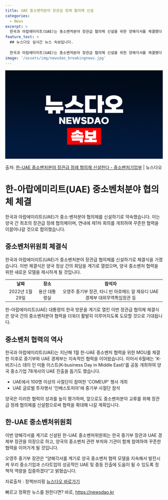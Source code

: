 ```yaml
---
title: UAE 중소벤처분야 장관급 정례 협의체 신설
categories:
  - News
excerpt: >
  한국과 아랍에미리트(UAE)는 중소벤처분야 장관급 협의체 신설을 위한 양해각서를 체결했다. 이는 양국 최초의…
feature_text: >
  ## 뉴스다오 실시간 뉴스 속보입니다.

  한국과 아랍에미리트(UAE)는 중소벤처분야 장관급 협의체 신설을 위한 양해각서를 체결했다. 이는 양국 최초의…
image: '/assets/img/newsdao_breakingnews.jpg'
---
```


![뉴스다오 속보](/assets/img/newsdao_breakingnews.jpg)

<p>출처: <a href="https://newsdao.kr/3962" rel="dofollow">한-UAE 중소벤처분야 장관급 정례 협의체 신설한다 - 중소벤처기업부</a> | 뉴스다오</p>

<h1>한-아랍에미리트(UAE) 중소벤처분야 협의체 체결</h1>

<p data-ke-size="size16">한국과 아랍에미리트(UAE)가 중소·벤처분야 협의체를 신설하기로 약속했습니다. 이는 양국 간 최초의 장관급 정례 협의체이며, 연내에 제1차 회의를 개최하여 꾸준한 협력을 이끌어나갈 것으로 합의했습니다.</p>

<h2 data-ke-size="size26">중소벤처위원회 체결식</h2>

<p data-ke-size="size16">한국과 아랍에미리트(UAE)가 중소벤처분야 장관급 협의체를 신설하기로 체결식을 가졌습니다. 이번 체결식은 양국 정상 간의 회담을 계기로 열렸으며, 양국 중소벤처 협력을 위한 새로운 모델을 제시하게 될 것입니다.</p>

<table>
	<tbody>
		<tr>
			<td style="text-align: center; height: 17px;"><b>날짜</b></td>
			<td style="text-align: center; height: 17px;"><b>장소</b></td>
			<td style="text-align: center; height: 17px;"><b>참석자</b></td>
		</tr>
		<tr>
			<td style="text-align: center; height: 17px;">2022년 1월 29일</td>
			<td style="text-align: center; height: 17px;">용산 대통령실</td>
			<td style="text-align: center; height: 17px;">오영주 중기부 장관, 타니 빈 아흐메드 알 제유디 UAE 경제부 대외무역특임장관 등</td>
		</tr>
	</tbody>
</table>

<p data-ke-size="size16">한-아랍에미리트(UAE) 대통령의 한국 방문을 계기로 열린 이번 장관급 협의체 체결식은 양국 간의 중소벤처분야 협력을 더욱더 활발히 이루어지도록 도모할 것으로 기대됩니다.</p>

<h2 data-ke-size="size26">중소벤처 협력의 역사</h2>

<p data-ke-size="size16">한국과 아랍에미리트(UAE)는 지난해 1월 한-UAE 중소벤처 협력을 위한 MOU를 체결한 이후로 중기부와 UAE 경제부는 지속적인 협력을 이어왔습니다. 이어서 6월에는 'K-비즈니스 데이 인 미들 이스트(K-business Day in Middle East)'를 공동 개최하여 양국 중소기업 78개사의 UAE 진출을 돕기도 했습니다.</p>

<ul>
	<li>UAE에서 100명 이상의 사절단이 참여한 'COMEUP' 행사 개최</li>
	<li>UAE 글로벌 투자행사 '인베스토피아'에 중기부 사절단 참석</li>
</ul>

<p data-ke-size="size16">양국은 이러한 협력의 성과를 높이 평가하며, 앞으로도 중소벤처분야 교류를 위해 장관급 정례 협의체를 신설함으로써 협력을 확대해 나갈 계획입니다.</p>

<h2 data-ke-size="size26">한-UAE 중소벤처위원회</h2>

<p data-ke-size="size16">이번 양해각서를 계기로 신설된 한-UAE 중소벤처위원회는 한국 중기부 장관과 UAE 경제부 장관을 의장으로 하고, 양국의 중소벤처 관련 부처와 기관이 함께 참여하여 꾸준한 협력을 이어가게 될 것입니다.</p>

<p data-ke-size="size16">오영주 중기부 장관은 “양해각서를 계기로 양국 중소벤처 협력 모델을 지속해서 발전시켜 우리 중소기업과 스타트업의 성공적인 UAE 및 중동 진출에 도움이 될 수 있도록 정책적 역량을 집중하겠다”고 밝혔습니다.</p>

<p data-ke-size="size16">자료출처 : 정책브리핑 <a href="https://newsdao.kr/3962">뉴스다오 바로가기</a></p>
 

빠르고 정확한 뉴스를 원한다면? 바로, <a href="https://newsdao.kr" rel="dofollow">https://newsdao.kr</a>


